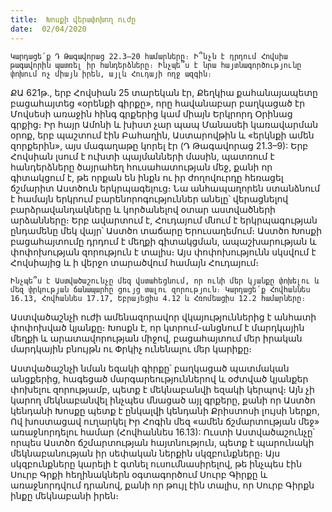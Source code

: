 ```yaml
---
title:  Խոսքի վերափոխող ուժը
date:  02/04/2020
---
```


`Կարդացե՛ք Դ Թագավորաց 22.3–20 համարները։ Ի՞նչն է դրդում Հովսիա թագավորին պատռել իր հանդերձները։ Ինչպե՞ս է նրա հայտնագործությունը փոխում ոչ միայն իրեն, այլև Հուդայի ողջ ազգին։`

ՔԱ 621թ., երբ Հովսիան 25 տարեկան էր, Քեղկիա քահանայապետը բացահայտեց «օրենքի գիրքը», որը հավանաբար բաղկացած էր Մովսեսի առաջին հինգ գրքերից կամ միայն Երկրորդ Օրինաց գրքից։ Իր հայր Ամոնի և խիստ չար պապ Մանասեի կառավարման օրոք, երբ պաշտում էին Բահաղին, Աստարովթին և «երկնքի ամեն զորքերին», այս մագաղաթը կորել էր (Դ Թագավորաց 21.3–9): Երբ Հովսիան լսում է ուխտի պայմանների մասին, պատռում է հանդերձները ծայրահեղ հուսահատության մեջ, քանի որ գիտակցում է, թե որքան են ինքն ու իր ժողովուրդը հեռացել ճշմարիտ Աստծուն երկրպագելուց։ Նա անհապաղորեն ստանձնում է համայն երկրում բարենորոգություններ անելը՝ վերացնելով բարձրավանդակները և կործանելով օտար աստվածների արձանները։ Երբ ավարտում է, Հուդայում մնում է երկրպագության ընդամենը մեկ վայր՝ Աստծո տաճարը Երուսաղեմում։ Աստծո Խոսքի բացահայտումը դրդում է մեղքի գիտակցման, ապաշխարության և փոփոխության զորություն է տալիս։ Այս փոփոխությունն սկսվում է Հովսիայից և ի վերջո տարածվում համայն Հուդայում։

`Ինչպե՞ս է Աստվածաշունչը մեզ վստահեցնում, որ ունի մեր կյանքը փոխելու և մեզ փրկության ճանապարհը ցույց տալու զորություն։ Կարդացե՛ք Հովհաննես 16.13, Հովհաննես 17.17, Եբրայեցիս 4.12 և Հռոմեացիս 12.2 համարները։`

Աստվածաշնչի ուժի ամենազորավոր վկայություններից է անհատի փոփոխված կյանքը։ Խոսքն է, որ կտրում-անցնում է մարդկային մեղքի և արատավորության միջով, բացահայտում մեր իրական մարդկային բնույթն ու Փրկիչ ունենալու մեր կարիքը։

Աստվածաշնչի նման եզակի գիրքը՝ բաղկացած պատմական անցքերից, հագեցած մարգարեություններով և օժտված կյանքեր փոխելու զորությամբ, պետք է մեկնաբանվի եզակի կերպով։ Այն չի կարող մեկնաբանվել ինչպես մնացած այլ գրքերը, քանի որ Աստծո կենդանի Խոսքը պետք է ընկալվի կենդանի Քրիստոսի լույսի ներքո, Ով խոստացավ ուղարկել Իր Հոգին մեզ «ամեն ճշմարտության մեջ» առաջնորդելու համար (Հովհաննես 16.13): Ուստի Աստվածաշունչը՝ որպես Աստծո ճշմարտության հայտնություն, պետք է պարունակի մեկնաբանության իր սեփական ներքին սկզբունքները։ Այս սկզբունքները կարելի է գտնել ուսումնասիրելով, թե ինչպես էին Սուրբ Գրքի հեղինակներն օգտագործում Սուրբ Գիրքը և առաջնորդվում դրանով, քանի որ թույլ էին տալիս, որ Սուրբ Գիրքն ինքը մեկնաբանի իրեն։